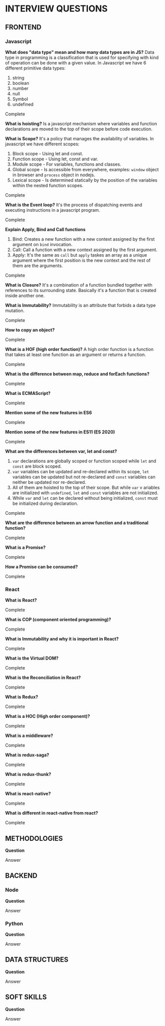 # INTERVIEW QUESTIONS

## FRONTEND

### Javascript

**What does "data type" mean and how many data types are in JS?**
Data type in programming is a classification that is used for specifying with kind of operation can be done with a given value.
In Javascript we have 6 different primitive data types:
1. string
2. boolean
3. number
4. null
5. Symbol
6. undefined

Complete

**What is hoisting?**
Is a javascript mechanism where variables and function declarations are moved to the top of their scope before code execution.


**What is Scope?**
It's a policy that manages the availability of variables.
In javascript we have different scopes:
1. Block scope - Using let and const.
2. Function scope - Using let, const and var.
3. Module scope - For variables, functions and classes.
4. Global scope - Is accessible from everywhere, examples: `window` object in browser and `process` object in nodejs.
5. Lexical scope - Is determined statically by the position of the variables within the nested function scopes.


Complete

**What is the Event loop?**
It's the process of dispatching events and executing instructions in a javascript program.


Complete

**Explain Apply, Bind and Call functions**
1. Bind: Creates a new function with a new context assigned by the first argument on `bind` invocation.
2. Call: Call a function with a new context assigned by the first argument.
3. Apply: It's the same as `call` but `apply` taskes an array as a unique argument where the first position is the new context and the rest of them are the arguments.


Complete

**What is Closure?**
It's a combination of a function bundled together with references to its surrounding state.
Basically it's a function that is created inside another one.

**What is Immutability?**
Immutability is an attribute that forbids a data type mutation.

Complete

**How to copy an object?**

Complete

**What is a HOF (high order function)?**
A high order function is a function that takes at least one function as an argument or returns a function.

Complete

**What is the difference between map, reduce and forEach functions?**

Complete

**What is ECMAScript?**

Complete

**Mention some of the new features in ES6**

Complete

**Mention some of the new features in ES11 (ES 2020)**

Complete

**What are the differences between var, let and const?**
1. `var` declarations are globally scoped or function scoped while `let` and `const` are block scoped.
2. `var` variables can be updated and re-declared within its scope, `let` variables can be updated but not re-declared
    and `const` variables can neither be updated nor re-declared.
3. All of them are hoisted to the top of their scope. But while `var` v ariables are initialized with `undefined`, `let` and `const` variables
    are not initialized.
4. While `var` and `let` can be declared without being initialized, `const` must be initialized during declaration.

Complete

**What are the difference between an arrow function and a traditional function?**

Complete

**What is a Promise?**

Complete

**How a Promise can be consumed?**

Complete


### React

**What is React?**

Complete

**What is COP (component oriented programming)?**

Complete

**What is Immutability and why it is important in React?**

Complete

**What is the Virtual DOM?**

Complete

**What is the Reconciliation in React?**

Complete

**What is Redux?**

Complete

**What is a HOC (High order component)?**

Complete

**What is a middleware?**

Complete

**What is redux-saga?**

Complete

**What is redux-thunk?**

Complete

**What is react-native?**

Complete

**What is different in react-native from react?**

Complete


## METHODOLOGIES

**Question**

Answer


## BACKEND

### Node

**Question**

Answer

### Python

**Question**

Answer


## DATA STRUCTURES

**Question**

Answer


## SOFT SKILLS

**Question**

Answer

